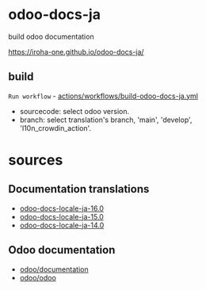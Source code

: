 # odoo-docs-ja
build odoo documentation

https://iroha-one.github.io/odoo-docs-ja/

## build

`Run workflow` - [actions/workflows/build-odoo-docs-ja.yml](https://github.com/iroha-one/odoo-docs-ja/actions/workflows/build-odoo-docs-ja.yml)

- sourcecode: select odoo version.
- branch: select translation's branch, 'main', 'develop', 'l10n_crowdin_action'.

# sources

## Documentation translations

- [odoo-docs-locale-ja-16.0](https://github.com/iroha-one/odoo-docs-locale-ja-16.0)
- [odoo-docs-locale-ja-15.0](https://github.com/iroha-one/odoo-docs-locale-ja-15.0)
- [odoo-docs-locale-ja-14.0](https://github.com/iroha-one/odoo-docs-locale-ja-14.0)

## Odoo documentation

- [odoo/documentation](https://github.com/odoo/documentation)
- [odoo/odoo](https://github.com/odoo/odoo)
